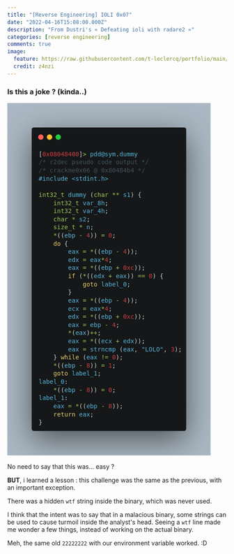 ```yaml
---
title: "[Reverse Engineering] IOLI 0x07"
date: "2022-04-16T15:08:00.000Z"
description: "From Dustri's « Defeating ioli with radare2 »"
categories: [reverse engineering]
comments: true
image:
  feature: https://raw.githubusercontent.com/t-leclercq/portfolio/main/content/assets/07.png
  credit: z4nzi
---
```


### Is this a joke ? (kinda..)

![the challenge in a nutshell](https://raw.githubusercontent.com/t-leclercq/portfolio/main/content/assets/0x06env.png)

No need to say that this was... easy ?

**BUT**, i learned a lesson : this challenge was the same as the previous, with an important exception.

There was a hidden `wtf` string inside the binary, which was never used.

I think that the intent was to say that in a malacious binary, some strings can be used to cause turmoil inside the analyst's head. Seeing a `wtf` line made me wonder a few things, instead of working on the actual binary.

Meh, the same old `22222222` with our environment variable worked. :D